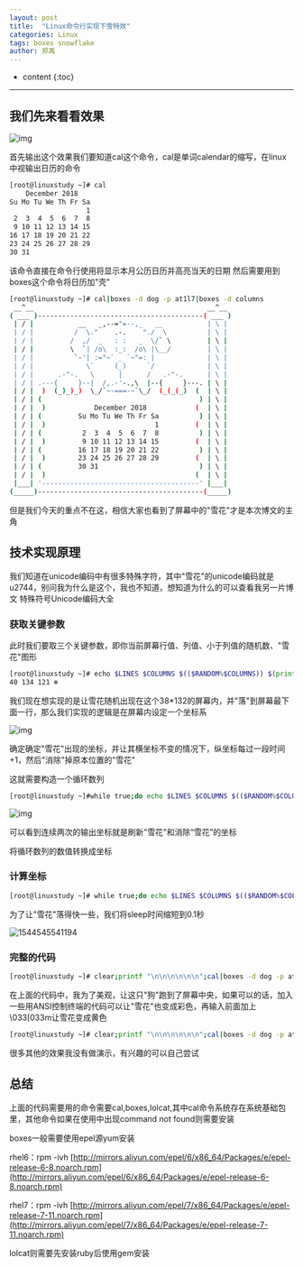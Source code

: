 ```yaml
---
layout: post
title:  "Linux命令行实现下雪特效"
categories: Linux
tags: boxes snowflake
author: 郑禹
---
```


* content
{:toc}
---
## 我们先来看看效果

![img](http://t1.aixinxi.net/o_1cuf25ep01blp1gtatis1ac515opa.gif-j.jpg) 





首先输出这个效果我们要知道cal这个命令，cal是单词calendar的缩写，在linux中视输出日历的命令
```sh
[root@linuxstudy ~]# cal
    December 2018
Su Mo Tu We Th Fr Sa
                   1
 2  3  4  5  6  7  8
 9 10 11 12 13 14 15
16 17 18 19 20 21 22
23 24 25 26 27 28 29
30 31
```
该命令直接在命令行使用将显示本月公历日历并高亮当天的日期
然后需要用到boxes这个命令将日历加"壳"

```sh
[root@linuxstudy ~]# cal|boxes -d dog -p at1l7|boxes -d columns
 __^__                                           __^__
( ___ )-----------------------------------------( ___ )
 | / |           __   _,--="=--,_   __           | \ |
 | / |          /  \."    .-.    "./  \          | \ |
 | / |         /  ,/  _   : :   _  \/` \         | \ |
 | / |         \  `| /o\  :_:  /o\ |\__/         | \ |
 | / |          `-'| :="~` _ `~"=: |             | \ |
 | / |             \`     (_)     `/             | \ |
 | / |      .-"-.   \      |      /   .-"-.      | \ |
 | / | .---{     }--|  /,.-'-.,\  |--{     }---. | \ |
 | / |  )  (_)_)_)  \_/`~-===-~`\_/  (_(_(_)  (  | \ |
 | / | (                                       ) | \ |
 | / |  )            December 2018            (  | \ |
 | / | (         Su Mo Tu We Th Fr Sa          ) | \ |
 | / |  )                           1         (  | \ |
 | / | (          2  3  4  5  6  7  8          ) | \ |
 | / |  )         9 10 11 12 13 14 15         (  | \ |
 | / | (         16 17 18 19 20 21 22          ) | \ |
 | / |  )        23 24 25 26 27 28 29         (  | \ |
 | / | (         30 31                         ) | \ |
 | / |  )                                     (  | \ |
 |___| '---------------------------------------' |___|
(_____)-----------------------------------------(_____)
```

但是我们今天的重点不在这，相信大家也看到了屏幕中的"雪花"才是本次博文的主角

## 技术实现原理

我们知道在unicode编码中有很多特殊字符，其中"雪花"的unicode编码就是u2744，别问我为什么是这个，我也不知道，想知道为什么的可以查看我另一片博文 特殊符号Unicode编码大全

### 获取关键参数

此时我们要取三个关键参数，即你当前屏幕行值、列值、小于列值的随机数、"雪花"图形

```sh
[root@linuxstudy ~]# echo $LINES $COLUMNS $(($RANDOM%$COLUMNS)) $(printf "\u2744\n")
40 134 121 ❄
```
我们现在想实现的是让雪花随机出现在这个38*132的屏幕内，并"落"到屏幕最下面一行，那么我们实现的逻辑是在屏幕内设定一个坐标系

![img](http://t1.aixinxi.net/o_1cuf1u56skt11em11f51uoerfsa.png-j.jpg) 


确定确定"雪花"出现的坐标，并让其横坐标不变的情况下，纵坐标每过一段时间+1，然后"消除"掉原本位置的"雪花"

这就需要构造一个循环数列
```sh
[root@linuxstudy ~]#while true;do echo $LINES $COLUMNS $(($RANDOM%$COLUMNS)) $(printf "\u2744\n");sleep 2;done|awk '{a[$3]=0;for(x in a) {y=a[x];a[x]=a[x]+1;printf "%s;%s ",y,x;printf "%s;%s;%s 0;0\n",a[x],x,$4;}}'
```
![img](http://t1.aixinxi.net/o_1cuf2034a84h1r526pq4rr1d6ka.gif-j.jpg) 

可以看到连续两次的输出坐标就是刷新"雪花"和消除“雪花”的坐标

将循环数列的数值转换成坐标

### 计算坐标

```sh
[root@linuxstudy ~]# while true;do echo $LINES $COLUMNS $(($RANDOM%$COLUMNS)) $(printf "\u2744\n");sleep 2;done|awk '{a[$3]=0;for(x in a) {y=a[x];a[x]=a[x]+1;printf "\033[%s;%sH ",y,x;printf "\033[%s;%sH%s \033[0;0H",a[x],x,$4;}}'
```
为了让"雪花"落得快一些，我们将sleep时间缩短到0.1秒

![1544545541194](http://t1.aixinxi.net/o_1cuf218r9b0c62nmk49a7234a.gif-j.jpg)

### 完整的代码

```sh
[root@linuxstudy ~]# clear;printf "\n\n\n\n\n\n";cal|boxes -d dog -p at1l7|awk '{print "                                  "$0}'|boxes -d columns|lolcat;sleep 2;while true;do echo $LINES $COLUMNS $(($RANDOM%$COLUMNS)) $(printf "\u2744\n");sleep 0.1;done|awk '{a[$3]=0;for(x in a) {y=a[x];a[x]=a[x]+1;printf "\033[%s;%sH ",y,x;printf "\033[%s;%sH%s \033[0;0H",a[x],x,$4;}}'
```
在上面的代码中，我为了美观，让这只"狗"跑到了屏幕中央，如果可以的话，加入一些用ANSI控制终端的代码可以让"雪花"也变成彩色，再输入前面加上\033[033m让雪花变成黄色
```sh
[root@linuxstudy ~]# clear;printf "\n\n\n\n\n\n";cal|boxes -d dog -p at1l7|awk '{print "                                  "$0}'|boxes -d columns|lolcat;sleep 2;while true;do echo $LINES $COLUMNS $(($RANDOM%$COLUMNS)) $(printf "\u2744\n");sleep 0.1;done|awk '{a[$3]=0;for(x in a) {y=a[x];a[x]=a[x]+1;printf "\033[%s;%sH ",y,x;printf "\033[%s;%sH\033[033m%s \033[0;0H",a[x],x,$4;}}'
```
很多其他的效果我没有做演示，有兴趣的可以自己尝试

## 总结

上面的代码需要用的命令需要cal,boxes,lolcat,其中cal命令系统存在系统基础包里，其他命令如果在使用中出现command not found则需要安装

boxes一般需要使用epel源yum安装

rhel6：rpm -ivh  [http://mirrors.aliyun.com/epel/6/x86_64/Packages/e/epel-release-6-8.noarch.rpm](http://mirrors.aliyun.com/epel/6/x86_64/Packages/e/epel-release-6-8.noarch.rpm)

rhel7：rpm -ivh  [http://mirrors.aliyun.com/epel/7/x86_64/Packages/e/epel-release-7-11.noarch.rpm](http://mirrors.aliyun.com/epel/7/x86_64/Packages/e/epel-release-7-11.noarch.rpm)

lolcat则需要先安装ruby后使用gem安装
